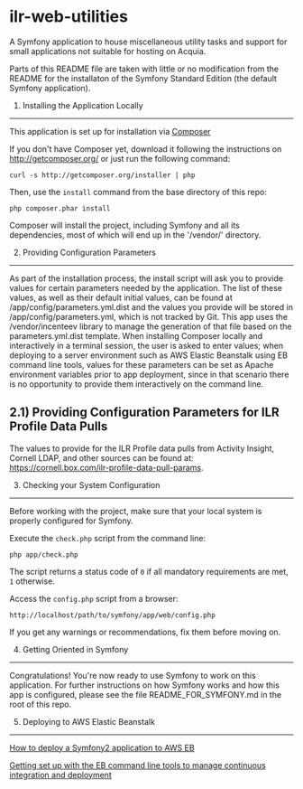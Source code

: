 ilr-web-utilities
=================

A Symfony application to house miscellaneous utility tasks and support for small applications not suitable for hosting on Acquia.

Parts of this README file are taken with little or no modification from the README for the installaton of the Symfony Standard Edition (the default Symfony application).

1) Installing the Application Locally
-------------------------------------

This application is set up for installation via [Composer][1]

If you don't have Composer yet, download it following the instructions on
http://getcomposer.org/ or just run the following command:

    curl -s http://getcomposer.org/installer | php

Then, use the `install` command from the base directory of this repo:

    php composer.phar install

Composer will install the project, including Symfony and all its dependencies, most of which will end up in the '/vendor/' directory.

2) Providing Configuration Parameters
-------------------------------------

As part of the installation process, the install script will ask you to provide values for certain parameters needed by the application. The list of these values, as well as their default initial values, can be found at /app/config/parameters.yml.dist and the values you provide will be stored in /app/config/parameters.yml, which is not tracked by Git. This app uses the /vendor/incenteev library to manage the generation of that file based on the parameters.yml.dist template. When installing Composer locally and interactively in a terminal session, the user is asked to enter values; when deploying to a server environment such as AWS Elastic Beanstalk using EB command line tools, values for these parameters can be set as Apache environment variables prior to app deployment, since in that scenario there is no opportunity to provide them interactively on the command line.

2.1) Providing Configuration Parameters for ILR Profile Data Pulls
------------------------------------------------------------------

The values to provide for the ILR Profile data pulls from Activity Insight, Cornell LDAP, and other sources can be found at: https://cornell.box.com/ilr-profile-data-pull-params.

3) Checking your System Configuration
-------------------------------------

Before working with the project, make sure that your local system is properly
configured for Symfony.

Execute the `check.php` script from the command line:

    php app/check.php

The script returns a status code of `0` if all mandatory requirements are met,
`1` otherwise.

Access the `config.php` script from a browser:

    http://localhost/path/to/symfony/app/web/config.php

If you get any warnings or recommendations, fix them before moving on.

4) Getting Oriented in Symfony
------------------------------

Congratulations! You're now ready to use Symfony to work on this application. For further instructions on how Symfony works and how this app is configured, please see the file README_FOR_SYMFONY.md in the root of this repo.

5) Deploying to AWS Elastic Beanstalk
-------------------------------------

[How to deploy a Symfony2 application to AWS EB][2]

[Getting set up with the EB command line tools to manage continuous integration and deployment][3]

[1]:  http://getcomposer.org/
[2]:  http://docs.aws.amazon.com/elasticbeanstalk/latest/dg/create_deploy_PHP_symfony2.html
[3]:  http://docs.aws.amazon.com/elasticbeanstalk/latest/dg/eb-cli3-getting-set-up.html
